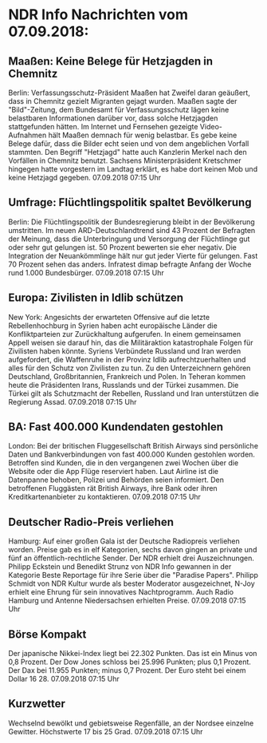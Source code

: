 # NDR Info Nachrichten vom 07.09.2018:


## Maaßen: Keine Belege für Hetzjagden in Chemnitz
Berlin: Verfassungsschutz-Präsident Maaßen hat Zweifel daran geäußert, dass in Chemnitz gezielt Migranten gejagt wurden. Maaßen sagte der "Bild"-Zeitung, dem Bundesamt für Verfassungsschutz lägen keine belastbaren Informationen darüber vor, dass solche Hetzjagden stattgefunden hätten. Im Internet und Fernsehen gezeigte Video-Aufnahmen hält Maaßen demnach für wenig belastbar. Es gebe keine Belege dafür, dass die Bilder echt seien und von dem angeblichen Vorfall stammten. Den Begriff "Hetzjagd" hatte auch Kanzlerin Merkel nach den Vorfällen in Chemnitz benutzt. Sachsens Ministerpräsident Kretschmer hingegen hatte vorgestern im Landtag erklärt, es habe dort keinen Mob und keine Hetzjagd gegeben. 07.09.2018 07:15 Uhr 

## Umfrage: Flüchtlingspolitik spaltet Bevölkerung
Berlin: Die Flüchtlingspolitik der Bundesregierung bleibt in der Bevölkerung umstritten. Im neuen ARD-Deutschlandtrend sind 43 Prozent der Befragten der Meinung, dass die Unterbringung und Versorgung der Flüchtlinge gut oder sehr gut gelungen ist. 50 Prozent bewerten sie eher negativ. Die Integration der Neuankömmlinge hält nur gut jeder Vierte für gelungen. Fast 70 Prozent sehen das anders. Infratest dimap befragte Anfang der Woche rund 1.000 Bundesbürger. 07.09.2018 07:15 Uhr 

## Europa: Zivilisten in Idlib schützen
New York: Angesichts der erwarteten Offensive auf die letzte Rebellenhochburg in Syrien haben acht europäische Länder die Konfliktparteien zur Zurückhaltung aufgerufen. In einem gemeinsamen Appell weisen sie darauf hin, das die Militäraktion katastrophale Folgen für Zivilisten haben könnte. Syriens Verbündete Russland und Iran werden aufgefordert, die Waffenruhe in der Provinz Idlib aufrechtzuerhalten und alles für den Schutz von Zivilisten zu tun. Zu den Unterzeichnern gehören Deutschland, Großbritannien, Frankreich und Polen. In Teheran kommen heute die Präsidenten Irans, Russlands und der Türkei zusammen. Die Türkei gilt als Schutzmacht der Rebellen, Russland und Iran unterstützen die Regierung Assad. 07.09.2018 07:15 Uhr 

## BA: Fast 400.000 Kundendaten gestohlen
London: Bei der britischen Fluggesellschaft British Airways sind persönliche Daten und Bankverbindungen von fast 400.000 Kunden gestohlen worden. Betroffen sind Kunden, die in den vergangenen zwei Wochen über die Website oder die App Flüge reserviert haben. Laut Airline ist die Datenpanne  behoben, Polizei und Behörden seien informiert. Den betroffenen Fluggästen rät British Airways, ihre Bank oder ihren Kreditkartenanbieter zu kontaktieren. 07.09.2018 07:15 Uhr 

## Deutscher Radio-Preis verliehen
Hamburg: Auf einer großen Gala ist der Deutsche Radiopreis verliehen worden. Preise gab es in elf Kategorien, sechs davon gingen an private und fünf an öffentlich-rechtliche Sender. Der NDR erhielt drei Auszeichnungen. Philipp Eckstein und Benedikt Strunz von NDR Info gewannen in der Kategorie Beste Reportage für ihre Serie über die "Paradise Papers". Philipp Schmidt von NDR Kultur wurde als bester Moderator ausgezeichnet, N-Joy erhielt eine Ehrung für sein innovatives Nachtprogramm. Auch Radio Hamburg und Antenne Niedersachsen erhielten Preise. 07.09.2018 07:15 Uhr 

## Börse Kompakt
Der japanische Nikkei-Index liegt bei 22.302 Punkten. Das ist ein Minus von 0,8 Prozent. Der Dow Jones schloss bei 25.996 Punkten; plus 0,1 Prozent. Der Dax bei 11.955 Punkten; minus 0,7 Prozent. Der Euro steht bei einem Dollar 16 28. 07.09.2018 07:15 Uhr 

## Kurzwetter
Wechselnd bewölkt und gebietsweise Regenfälle, an der Nordsee einzelne Gewitter. Höchstwerte 17 bis 25 Grad. 07.09.2018 07:15 Uhr 
